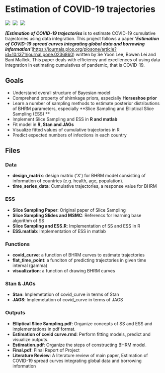 <h1> Estimation of COVID-19 trajectories </h1>
<p align="left">
  <img src="https://img.shields.io/badge/R-276DC3?style=flat-square&logo=R&logoColor=white"/></a>&nbsp
  <img src="https://img.shields.io/badge/Jags-007396?style=flat-square"/></a>&nbsp 
  <img src="https://img.shields.io/badge/Stan-ffb13b?style=flat-square"/></a>&nbsp 
</p>


<b><i>[Estimation of COVID-19 trajectories </i></b> is to estimate COVID-19 cumulative trajectories using data integration. This project follows a paper <b><i>'Estimation of COVID-19 spread curves integrating global data and borrowing information'</i></b>(https://journals.plos.org/plosone/article?id=10.1371/journal.pone.0236860) written by Se Yoon Lee, Bowen Lei and Bani Mallick. This paper deals with efficiency and excellences of using data integration in estimating cumulatives of pandemic, that is COVID-19. 



<h2> Goals </h2>

- Understand overall structure of Bayesian model
- Comprehend property of shirnkage priors, especially **Horseshoe prior**
- Learn a number of sampling methods to estimate posterior distributions of BHRM parameters, especially **Slice Sampling and Elliptical Slice Sampling (ESS) **
- Implement Slice Sampling and ESS in **R and matlab**
- Fit model in **R, Stan and JAGs**
- Visualize fitted values of cumulative trajectories in R
- Predict expected numbers of infections in each country 


<h2> Files </h2>

### Data
- **design_matrix**: design matrix ('X') for BHRM model consisting of information of countries (e.g. health, age, population). 
- **time_series_data**: Cumulative trajectories, a response value for BHRM

### ESS
- **Slice Sampling Paper**: Original paper of Slice Sampling
- **Slice Sampling Slides and MSMC**: Referencs for learning base algorithm of SS
- **Slice Sampling and ESS.R**: Implementation of SS and ESS in R
- **ESS.matlab**: Implementation of ESS in matlab


### Functions
- **covid_curve**: a function of BHRM curves to estimate trajectories
- **flat_time_point**: a funciton of predicting trajectories in given time interval (gamma)
- **visualization**: a function of drawing BHRM curves

### Stan & JAGs
- **Stan**: Implemetation of covid_curve in terms of Stan
- **JAGS**: Implemetation of covid_curve in terms of JAGS

### Outputs
- **Elliptical Slice Sampling.pdf**: Organize concepts of SS and ESS and implementations in pdf format.
- **Estimation of covid curve.rmd**: Perform fitting models, predict and visualize outputs.
- **Estimation.pdf**: Organize the steps of constructing BHRM model.
- **Final.pdf**: Final Report of Project
- **Literature Review**: A literature review of main paper, Estimation of COVID-19 spread curves integrating global data and borrowing information
